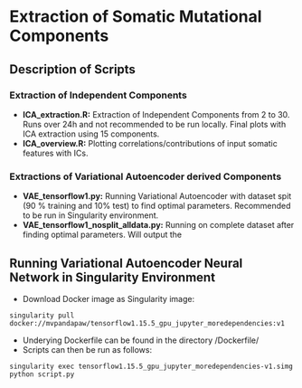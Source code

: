 # Extraction of Somatic Mutational Components

## Description of Scripts

### Extraction of Independent Components
* **ICA_extraction.R:** Extraction of Independent Components from 2 to 30. Runs over 24h and not recommended to be run locally. Final plots with ICA extraction using 15 components.
* **ICA_overview.R:** Plotting correlations/contributions of input somatic features with ICs.


### Extractions of Variational Autoencoder derived Components
* **VAE_tensorflow1.py:** Running Variational Autoencoder with dataset spit (90 % training and 10% test) to find optimal parameters. Recommended to be run in Singularity environment.
* **VAE_tensorflow1_nosplit_alldata.py:** Running on complete dataset after finding optimal parameters. Will output the


## Running Variational Autoencoder Neural Network in Singularity Environment
* Download Docker image as Singularity image:
```
singularity pull docker://mvpandapaw/tensorflow1.15.5_gpu_jupyter_moredependencies:v1
```
* Underying Dockerfile can be found in the directory /Dockerfile/
* Scripts can then be run as follows:
```
singularity exec tensorflow1.15.5_gpu_jupyter_moredependencies-v1.simg python script.py
```
